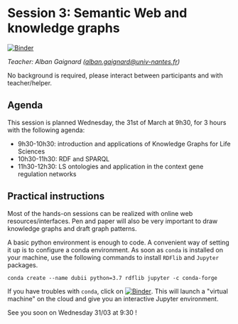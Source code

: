 # Session 3: Semantic Web and knowledge graphs
[![Binder](https://mybinder.org/badge_logo.svg)](https://mybinder.org/v2/gh/DU-Bii/module-6-Integrative-Bioinformatics/master?filepath=2020%2Fsession4)

*Teacher: Alban Gaignard (alban.gaignard@univ-nantes.fr)*

No background is required, please interact between participants and with teacher/helper. 

## Agenda
This session is planned Wednesday, the 31st of March at 9h30, for 3 hours with the following agenda: 
 - 9h30-10h30: introduction and applications of Knowledge Graphs for Life Sciences  
 - 10h30-11h30: RDF and SPARQL 
 - 11h30-12h30: LS ontologies and application in the context gene regulation networks

## Practical instructions 
Most of the hands-on sessions can be realized with online web resources/interfaces. 
Pen and paper will also be very important to draw knowledge graphs and draft graph patterns.   

A basic python environment is enough to code. A convenient way of setting it up is to configure a conda environment. 
As soon as `conda` is installed on your machine, use the following commands to install `RDFlib` and `Jupyter` packages. 
```
conda create --name dubii python=3.7 rdflib jupyter -c conda-forge
```

If you have troubles with `conda`, click on [![Binder](https://mybinder.org/badge_logo.svg)](https://mybinder.org/v2/gh/DU-Bii/module-6-Integrative-Bioinformatics/master?filepath=2020%2Fsession4). This will launch a "virtual machine" on the cloud and give you an interactive Jupyter environment. 

See you soon on Wednesday 31/03 at 9:30 ! 

